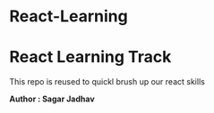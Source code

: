 # React-Learning

<h1>React Learning Track </h1>
<p>This repo is reused to quickl brush up our react skills</p>

<b>Author : Sagar Jadhav</p>